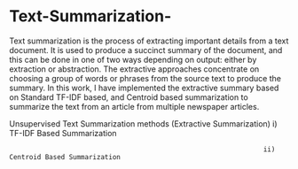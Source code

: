# Text-Summarization-
Text summarization is the process of extracting important details from a text document. It is used to produce a succinct summary of the document, and this can be done in one of two ways depending on output: either by extraction or abstraction. The extractive approaches concentrate on choosing a group of words or phrases from the source text to produce the summary. In this work, I have implemented the extractive summary based on Standard TF-IDF based, and Centroid based summarization to summarize the text from an article from multiple newspaper articles.

Unsupervised Text Summarization methods (Extractive Summarization)  i) TF-IDF Based Summarization

                                                                    ii) Centroid Based Summarization


                                                                   
                                                             
